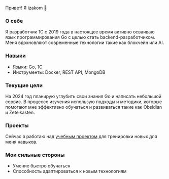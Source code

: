 Привет! Я izakom 👋
### О себе

Я разработчик 1С с 2019 года в настоящее время активно осваиваю язык программирования Go с целью стать backend-разработчиком. Меня вдохновляют современные технологии такие как блокчейн или AI.
### Навыки

- Языки: Go, 1С
- Инструменты: Docker, REST API, MongoDB

### Текущие цели

На 2024 год планирую углубить свои знания Go и написать небольшой сервис. В процессе изучения использую подходы и методики, которые помогают мне эффективно обучаться и развиваться такие как Obsidian и Zetelkasten.
### Проекты

  Сейчас я работаю над [учебным проектом](https://github.com/ivzakom/artOfDevPractise) для тренировки новых для меня навыков. 

### Мои сильные стороны

- Умение быстро обучаться
- Способность адаптироваться к новым технологиям
